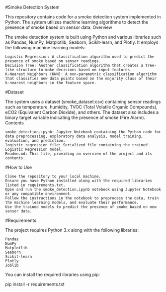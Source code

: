 #Smoke Detection System

This repository contains code for a smoke detection system implemented in Python. The system utilizes machine learning algorithms to detect the presence of smoke based on sensor data.
Overview

The smoke detection system is built using Python and various libraries such as Pandas, NumPy, Matplotlib, Seaborn, Scikit-learn, and Plotly. It employs the following machine learning models:

    Logistic Regression: A classification algorithm used to predict the presence of smoke based on sensor readings.
    Decision Tree: Another classification algorithm that creates a tree-like structure to make decisions based on input features.
    K-Nearest Neighbors (KNN): A non-parametric classification algorithm that classifies new data points based on the majority class of their k-nearest neighbors in the feature space.

#Dataset

The system uses a dataset (smoke_dataset.csv) containing sensor readings such as temperature, humidity, TVOC (Total Volatile Organic Compounds), eCO2 (Equivalent Carbon Dioxide), and others. The dataset also includes a binary target variable indicating the presence of smoke (Fire Alarm).
Contents

    smoke_detection.ipynb: Jupyter Notebook containing the Python code for data preprocessing, exploratory data analysis, model training, evaluation, and prediction.
    logistic_regression_file: Serialized file containing the trained Logistic Regression model.
    Readme.md: This file, providing an overview of the project and its contents.

#How to Use

    Clone the repository to your local machine.
    Ensure you have Python installed along with the required libraries listed in requirements.txt.
    Open and run the smoke_detection.ipynb notebook using Jupyter Notebook or any compatible environment.
    Follow the instructions in the notebook to preprocess the data, train the machine learning models, and evaluate their performance.
    Use the trained models to predict the presence of smoke based on new sensor data.

#Requirements

The project requires Python 3.x along with the following libraries:

    Pandas
    NumPy
    Matplotlib
    Seaborn
    Scikit-learn
    Plotly
    Joblib

You can install the required libraries using pip:

pip install -r requirements.txt
